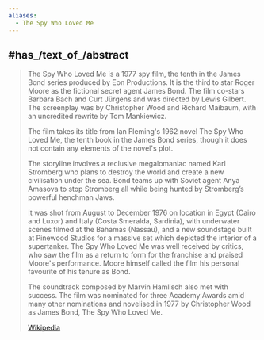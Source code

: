 ```yaml
---
aliases:
  - The Spy Who Loved Me
---
```



## #has_/text_of_/abstract 

> The Spy Who Loved Me is a 1977  spy film, the tenth in the James Bond series produced by Eon Productions. 
> It is the third to star Roger Moore as the fictional secret agent James Bond. 
> The film co-stars Barbara Bach and Curt Jürgens and was directed by Lewis Gilbert. 
> The screenplay was by Christopher Wood and Richard Maibaum, with an uncredited rewrite by Tom Mankiewicz.
>
> The film takes its title from Ian Fleming's 1962 novel The Spy Who Loved Me, the tenth book in the James Bond series, 
> though it does not contain any elements of the novel's plot. 
> 
> The storyline involves a reclusive megalomaniac named Karl Stromberg 
> who plans to destroy the world and create a new civilisation under the sea. 
> Bond teams up with Soviet agent Anya Amasova to stop Stromberg 
> all while being hunted by Stromberg’s powerful henchman Jaws.
>
> It was shot from August to December 1976 on location in Egypt (Cairo and Luxor) and Italy (Costa Smeralda, Sardinia), 
> with underwater scenes filmed at the Bahamas (Nassau), 
> and a new soundstage built at Pinewood Studios for a massive set which depicted the interior of a supertanker. 
> The Spy Who Loved Me was well received by critics, 
> who saw the film as a return to form for the franchise and praised Moore's performance. 
> Moore himself called the film his personal favourite of his tenure as Bond. 
> 
> The soundtrack composed by Marvin Hamlisch also met with success. 
> The film was nominated for three Academy Awards amid many other nominations 
> and novelised in 1977 by Christopher Wood as James Bond, The Spy Who Loved Me.
>
> [Wikipedia](https://en.wikipedia.org/wiki/The%20Spy%20Who%20Loved%20Me%20(film))




